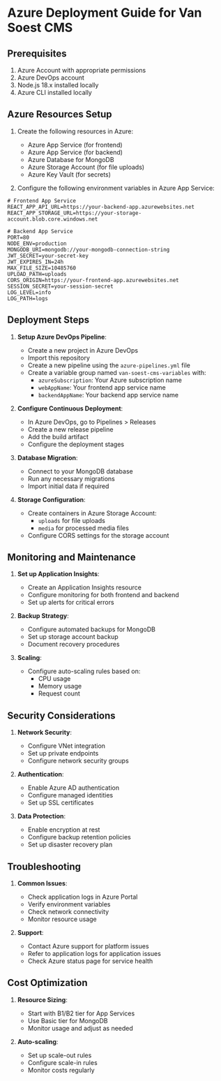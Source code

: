 # Azure Deployment Guide for Van Soest CMS

## Prerequisites

1. Azure Account with appropriate permissions
2. Azure DevOps account
3. Node.js 18.x installed locally
4. Azure CLI installed locally

## Azure Resources Setup

1. Create the following resources in Azure:
   - Azure App Service (for frontend)
   - Azure App Service (for backend)
   - Azure Database for MongoDB
   - Azure Storage Account (for file uploads)
   - Azure Key Vault (for secrets)

2. Configure the following environment variables in Azure App Service:

```env
# Frontend App Service
REACT_APP_API_URL=https://your-backend-app.azurewebsites.net
REACT_APP_STORAGE_URL=https://your-storage-account.blob.core.windows.net

# Backend App Service
PORT=80
NODE_ENV=production
MONGODB_URI=mongodb://your-mongodb-connection-string
JWT_SECRET=your-secret-key
JWT_EXPIRES_IN=24h
MAX_FILE_SIZE=10485760
UPLOAD_PATH=uploads
CORS_ORIGIN=https://your-frontend-app.azurewebsites.net
SESSION_SECRET=your-session-secret
LOG_LEVEL=info
LOG_PATH=logs
```

## Deployment Steps

1. **Setup Azure DevOps Pipeline**:
   - Create a new project in Azure DevOps
   - Import this repository
   - Create a new pipeline using the `azure-pipelines.yml` file
   - Create a variable group named `van-soest-cms-variables` with:
     - `azureSubscription`: Your Azure subscription name
     - `webAppName`: Your frontend app service name
     - `backendAppName`: Your backend app service name

2. **Configure Continuous Deployment**:
   - In Azure DevOps, go to Pipelines > Releases
   - Create a new release pipeline
   - Add the build artifact
   - Configure the deployment stages

3. **Database Migration**:
   - Connect to your MongoDB database
   - Run any necessary migrations
   - Import initial data if required

4. **Storage Configuration**:
   - Create containers in Azure Storage Account:
     - `uploads` for file uploads
     - `media` for processed media files
   - Configure CORS settings for the storage account

## Monitoring and Maintenance

1. **Set up Application Insights**:
   - Create an Application Insights resource
   - Configure monitoring for both frontend and backend
   - Set up alerts for critical errors

2. **Backup Strategy**:
   - Configure automated backups for MongoDB
   - Set up storage account backup
   - Document recovery procedures

3. **Scaling**:
   - Configure auto-scaling rules based on:
     - CPU usage
     - Memory usage
     - Request count

## Security Considerations

1. **Network Security**:
   - Configure VNet integration
   - Set up private endpoints
   - Configure network security groups

2. **Authentication**:
   - Enable Azure AD authentication
   - Configure managed identities
   - Set up SSL certificates

3. **Data Protection**:
   - Enable encryption at rest
   - Configure backup retention policies
   - Set up disaster recovery plan

## Troubleshooting

1. **Common Issues**:
   - Check application logs in Azure Portal
   - Verify environment variables
   - Check network connectivity
   - Monitor resource usage

2. **Support**:
   - Contact Azure support for platform issues
   - Refer to application logs for application issues
   - Check Azure status page for service health

## Cost Optimization

1. **Resource Sizing**:
   - Start with B1/B2 tier for App Services
   - Use Basic tier for MongoDB
   - Monitor usage and adjust as needed

2. **Auto-scaling**:
   - Set up scale-out rules
   - Configure scale-in rules
   - Monitor costs regularly 